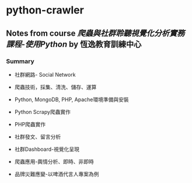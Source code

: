 # python-crawler

## Notes from course *爬蟲與社群聆聽視覺化分析實務課程-使用Python* by 恆逸教育訓練中心

### Summary
- 社群網路- Social Network

- 爬蟲技術，採集、清洗、儲存、運算

- Python, MongoDB, PHP, Apache環境準備與安裝

- Python Scrapy爬蟲實作

- PHP爬蟲實作

- 社群發文、留言分析

- 社群Dashboard-視覺化呈現

- 爬蟲應用-輿情分析、即時、非即時

- 品牌災難應變-以啤酒代言人專案為例
